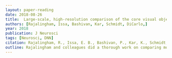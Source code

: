 ```yaml
---
layout: paper-reading
date: 2018-08-26
title:  Large-scale, high-resolution comparison of the core visual object recognition behavior of humans, monkeys, and state-of-the-art deep artificial neural networks.
authors: [Rajalingham, Issa, Bashivan, Kar, Schmidt, DiCarlo,]
year: 2018
publication: J Neurosci
tags: [Neurosci, DNN]
citation: Rajalingham, R., Issa, E. B., Bashivan, P., Kar, K., Schmidt, K., & DiCarlo, J. J. (2018). Large-scale, high-resolution comparison of the core visual object recognition behavior of humans, monkeys, and state-of-the-art deep artificial neural networks. Journal of Neuroscience, 0388-18.
outline: Rajalingham and colleagues did a thorough work on comparing monkey behaviors and DNN's behaviors in image recognition. They found differences, but such differences are only observable when you have a fine-grained data analysis (not pooling many data together and average out information within data).
---
```

